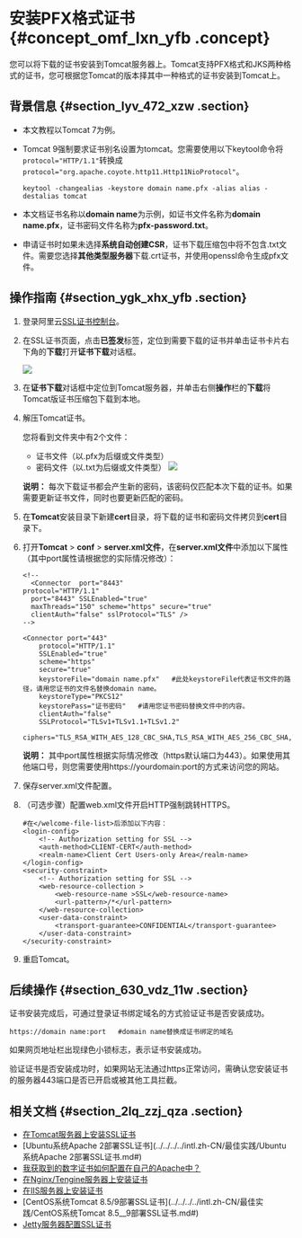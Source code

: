 # 安装PFX格式证书 {#concept_omf_lxn_yfb .concept}

您可以将下载的证书安装到Tomcat服务器上。Tomcat支持PFX格式和JKS两种格式的证书，您可根据您Tomcat的版本择其中一种格式的证书安装到Tomcat上。

## 背景信息 {#section_lyv_472_xzw .section}

-   本文教程以Tomcat 7为例。
-   Tomcat 9强制要求证书别名设置为tomcat。您需要使用以下keytool命令将`protocol="HTTP/1.1"`转换成`protocol="org.apache.coyote.http11.Http11NioProtocol"`。

    ``` {#codeblock_vme_lr0_kv2}
    keytool -changealias -keystore domain name.pfx -alias alias -destalias tomcat
    ```

-   本文档证书名称以**domain name**为示例，如证书文件名称为**domain name.pfx**，证书密码文件名称为**pfx-password.txt**。
-   申请证书时如果未选择**系统自动创建CSR**，证书下载压缩包中将不包含.txt文件。需要您选择**其他类型服务器**下载.crt证书，并使用openssl命令生成pfx文件。

## 操作指南 {#section_ygk_xhx_yfb .section}

1.  登录阿里云[SSL证书控制台](https://yundunnext.console.aliyun.com/?spm=5176.2020520001.aliyun_sidebar.108.356a4bd3MLXFkb&p=cas#/overview/cn-hangzhou)。
2.  在SSL证书页面，点击**已签发**标签，定位到需要下载的证书并单击证书卡片右下角的**下载**打开**证书下载**对话框。

    ![](http://static-aliyun-doc.oss-cn-hangzhou.aliyuncs.com/assets/img/65316/156276398939265_zh-CN.jpg)

3.  在**证书下载**对话框中定位到Tomcat服务器，并单击右侧**操作**栏的**下载**将Tomcat版证书压缩包下载到本地。
4.  解压Tomcat证书。

    您将看到文件夹中有2个文件：

    -   证书文件（以.pfx为后缀或文件类型）
    -   密码文件（以.txt为后缀或文件类型）
    ![](http://static-aliyun-doc.oss-cn-hangzhou.aliyuncs.com/assets/img/65316/156276398933514_zh-CN.png)

    **说明：** 每次下载证书都会产生新的密码，该密码仅匹配本次下载的证书。如果需要更新证书文件，同时也要更新匹配的密码。

5.  在**Tomcat**安装目录下新建**cert**目录，将下载的证书和密码文件拷贝到**cert**目录下。
6.  打开**Tomcat** \> **conf** \> **server.xml文件**，在**server.xml文件**中添加以下属性（其中port属性请根据您的实际情况修改）：

    ``` {#codeblock_n5m_6q3_oa6}
    <!--
      <Connector  port="8443"
    protocol="HTTP/1.1"
      port="8443" SSLEnabled="true"
      maxThreads="150" scheme="https" secure="true"
      clientAuth="false" sslProtocol="TLS" />
    -->
    ```

    ``` {#codeblock_vxr_ezk_s8m}
    <Connector port="443"
        protocol="HTTP/1.1"
        SSLEnabled="true"
        scheme="https"
        secure="true"
        keystoreFile="domain name.pfx"   #此处keystoreFile代表证书文件的路径，请用您证书的文件名替换domain name。
        keystoreType="PKCS12"
        keystorePass="证书密码"   #请用您证书密码替换文件中的内容。
        clientAuth="false"
        SSLProtocol="TLSv1+TLSv1.1+TLSv1.2"
        ciphers="TLS_RSA_WITH_AES_128_CBC_SHA,TLS_RSA_WITH_AES_256_CBC_SHA,TLS_ECDHE_RSA_WITH_AES_128_CBC_SHA,TLS_ECDHE_RSA_WITH_AES_128_CBC_SHA256,TLS_RSA_WITH_AES_128_CBC_SHA256,TLS_RSA_WITH_AES_256_CBC_SHA256"/>
    ```

    **说明：** 其中port属性根据实际情况修改（https默认端口为443）。如果使用其他端口号，则您需要使用https://yourdomain:port的方式来访问您的网站。

7.  保存server.xml文件配置。
8.  （可选步骤）配置web.xml文件开启HTTP强制跳转HTTPS。

    ``` {#codeblock_3ux_sgp_8ay}
    #在</welcome-file-list>后添加以下内容：
    <login-config>  
        <!-- Authorization setting for SSL -->  
        <auth-method>CLIENT-CERT</auth-method>  
        <realm-name>Client Cert Users-only Area</realm-name>  
    </login-config>  
    <security-constraint>  
        <!-- Authorization setting for SSL -->  
        <web-resource-collection >  
            <web-resource-name >SSL</web-resource-name>  
            <url-pattern>/*</url-pattern>  
        </web-resource-collection>  
        <user-data-constraint>  
            <transport-guarantee>CONFIDENTIAL</transport-guarantee>  
        </user-data-constraint>  
    </security-constraint>
    ```

9.  重启Tomcat。

## 后续操作 {#section_630_vdz_11w .section}

证书安装完成后，可通过登录证书绑定域名的方式验证证书是否安装成功。

``` {#codeblock_erk_43t_uzs}
https://domain name:port   #domain name替换成证书绑定的域名
```

如果网页地址栏出现绿色小锁标志，表示证书安装成功。

验证证书是否安装成功时，如果网站无法通过https正常访问，需确认您安装证书的服务器443端口是否已开启或被其他工具拦截。

## 相关文档 {#section_2lq_zzj_qza .section}

-   [在Tomcat服务器上安装SSL证书](intl.zh-CN/用户指南/下载证书并安装到其他服务器/Tomcat服务器安装SSL证书/安装PFX格式证书.md#)
-   [Ubuntu系统Apache 2部署SSL证书](../../../../intl.zh-CN/最佳实践/Ubuntu系统Apache 2部署SSL证书.md#)
-   [我获取到的数字证书如何配置在自己的Apache中？](../../../../intl.zh-CN/常见问题/常见问题/我获取到的数字证书如何配置在自己的Apache中？.md#)
-   [在Nginx/Tengine服务器上安装证书](intl.zh-CN/用户指南/下载证书并安装到其他服务器/在Nginx__Tengine服务器上安装证书.md#)
-   [在IIS服务器上安装证书](intl.zh-CN/用户指南/下载证书并安装到其他服务器/在IIS服务器上安装证书.md#)
-   [CentOS系统Tomcat 8.5/9部署SSL证书](../../../../intl.zh-CN/最佳实践/CentOS系统Tomcat 8.5__9部署SSL证书.md#)
-   [Jetty服务器配置SSL证书](../../../../intl.zh-CN/常见问题/常见问题/Jetty服务器配置SSL证书.md#)

